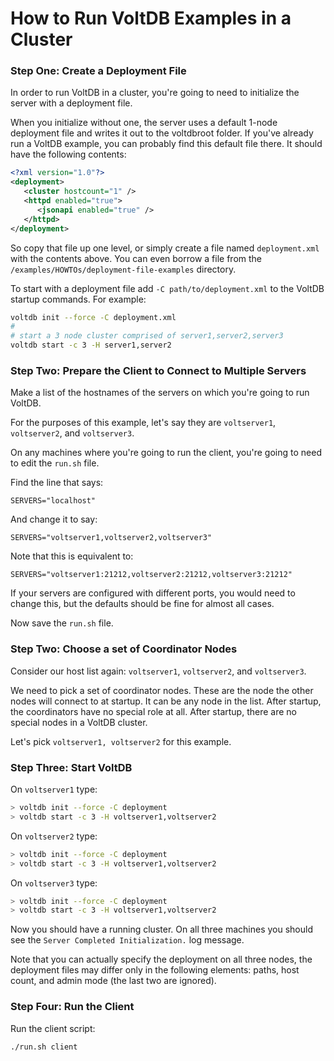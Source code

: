 # How to Run VoltDB Examples in a Cluster

### Step One: Create a Deployment File

In order to run VoltDB in a cluster, you're going to need to initialize the server with a deployment file.

When you initialize without one, the server uses a default 1-node deployment file and writes it out to the voltdbroot folder. If you've already run a VoltDB example, you can probably find this default file there. It should have the following contents:

```xml
<?xml version="1.0"?>
<deployment>
   <cluster hostcount="1" />
   <httpd enabled="true">
      <jsonapi enabled="true" />
   </httpd>
</deployment>
```

So copy that file up one level, or simply create a file named `deployment.xml` with the contents above. You can even borrow a file from the `/examples/HOWTOs/deployment-file-examples` directory.

To start with a deployment file add `-C path/to/deployment.xml` to the VoltDB startup commands. For example:

```bash
voltdb init --force -C deployment.xml
#
# start a 3 node cluster comprised of server1,server2,server3
voltdb start -c 3 -H server1,server2
```

### Step Two: Prepare the Client to Connect to Multiple Servers

Make a list of the hostnames of the servers on which you're going to run VoltDB.

For the purposes of this example, let's say they are `voltserver1`, `voltserver2`, and `voltserver3`.

On any machines where you're going to run the client, you're going to need to edit the `run.sh` file.

Find the line that says:

```
SERVERS="localhost"
```

And change it to say:

```
SERVERS="voltserver1,voltserver2,voltserver3"
```

Note that this is equivalent to:

```
SERVERS="voltserver1:21212,voltserver2:21212,voltserver3:21212"
```

If your servers are configured with different ports, you would need to change this, but the defaults should be fine for almost all cases.

Now save the `run.sh` file.

### Step Two: Choose a set of Coordinator Nodes

Consider our host list again: `voltserver1`, `voltserver2`, and `voltserver3`.

We need to pick a set of coordinator nodes. These are the node the other nodes will connect to at startup. It can be any node in the list. After startup, the coordinators have no special role at all. After startup, there are no special nodes in a VoltDB cluster.

Let's pick `voltserver1, voltserver2` for this example.

### Step Three: Start VoltDB

On `voltserver1` type:

```bash
> voltdb init --force -C deployment
> voltdb start -c 3 -H voltserver1,voltserver2
```

On `voltserver2` type:

```bash
> voltdb init --force -C deployment
> voltdb start -c 3 -H voltserver1,voltserver2
```

On `voltserver3` type:

```bash
> voltdb init --force -C deployment
> voltdb start -c 3 -H voltserver1,voltserver2
```

Now you should have a running cluster. On all three machines you should see the `Server Completed Initialization.` log message.

Note that you can actually specify the deployment on all three nodes, the deployment files may differ only in the following elements: paths, host count, and admin mode (the last two are ignored).

### Step Four: Run the Client

Run the client script:

    ./run.sh client
